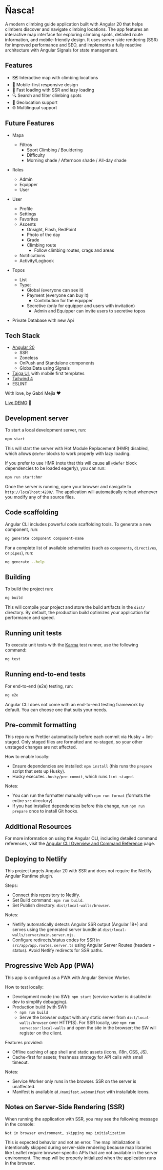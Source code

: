 # Ñasca!

A modern climbing guide application built with Angular 20 that helps climbers discover and navigate climbing locations. The app features an interactive map interface for exploring climbing spots, detailed route information, and mobile-friendly design. It uses server-side rendering (SSR) for improved performance and SEO, and implements a fully reactive architecture with Angular Signals for state management.

## Features

- 🗺️ Interactive map with climbing locations
- 📱 Mobile-first responsive design
- 🚀 Fast loading with SSR and lazy loading
- 🔍 Search and filter climbing spots
- 📍 Geolocation support
- 🌐 Multilingual support

## Future Features

- Mapa
  - Filtros
    - Sport Climbing / Bouldering
    - Difficulty
    - Morning shade / Afternoon shade / All-day shade
- Roles
  - Admin
  - Equipper
  - User
- User
  - Profile
  - Settings
  - Favorites
  - Ascents
    - Onsight, Flash, RedPoint
    - Photo of the day
    - Grade
    - Climbing route
      - Follow climbing routes, crags and areas
  - Notifications
  - Activity/Logbook
- Topos
  - List
  - Type:
    - Global (everyone can see it)
    - Payment (everyone can buy it)
      - Contribution for the equipper
    - Secretive (only for equipper and users with invitation)
      - Admin and Equipper can invite users to secretive topos

- Private Database with new Api

## Tech Stack

- [Angular 20](https://github.com/angular/angular-cli)
  - SSR
  - Zoneless
  - OnPush and Standalone components
  - GlobalData using Signals
- [Taiga UI](https://taiga-ui.dev/), with mobile first templates
- [Tailwind 4](https://tailwindcss.com/)
- ESLINT

With love, by Gabri Mejía ❤

[Live DEMO](https://local-walls.vercel.app) 🚀

## Development server

To start a local development server, run:

```bash
npm start
```

This will start the server with Hot Module Replacement (HMR) disabled, which allows `@defer` blocks to work properly with lazy loading.

If you prefer to use HMR (note that this will cause all `@defer` block dependencies to be loaded eagerly), you can run:

```bash
npm run start:hmr
```

Once the server is running, open your browser and navigate to `http://localhost:4200/`. The application will automatically reload whenever you modify any of the source files.

## Code scaffolding

Angular CLI includes powerful code scaffolding tools. To generate a new component, run:

```bash
ng generate component component-name
```

For a complete list of available schematics (such as `components`, `directives`, or `pipes`), run:

```bash
ng generate --help
```

## Building

To build the project run:

```bash
ng build
```

This will compile your project and store the build artifacts in the `dist/` directory. By default, the production build optimizes your application for performance and speed.

## Running unit tests

To execute unit tests with the [Karma](https://karma-runner.github.io) test runner, use the following command:

```bash
ng test
```

## Running end-to-end tests

For end-to-end (e2e) testing, run:

```bash
ng e2e
```

Angular CLI does not come with an end-to-end testing framework by default. You can choose one that suits your needs.

## Pre-commit formatting

This repo runs Prettier automatically before each commit via Husky + lint-staged. Only staged files are formatted and re-staged, so your other unstaged changes are not affected.

How to enable locally:

- Ensure dependencies are installed: `npm install` (this runs the `prepare` script that sets up Husky).
- Husky executes `.husky/pre-commit`, which runs `lint-staged`.

Notes:

- You can run the formatter manually with `npm run format` (formats the entire `src` directory).
- If you had installed dependencies before this change, run `npm run prepare` once to install Git hooks.

## Additional Resources

For more information on using the Angular CLI, including detailed command references, visit the [Angular CLI Overview and Command Reference](https://angular.dev/tools/cli) page.

## Deploying to Netlify

This project targets Angular 20 with SSR and does not require the Netlify Angular Runtime plugin.

Steps:

- Connect this repository to Netlify.
- Set Build command: `npm run build`.
- Set Publish directory: `dist/local-walls/browser`.

Notes:

- Netlify automatically detects Angular SSR output (Angular 18+) and serves using the generated server bundle at `dist/local-walls/server/main.server.mjs`.
- Configure redirects/status codes for SSR in `src/app/app.routes.server.ts` using Angular Server Routes (headers + status). Avoid Netlify redirects for SSR paths.

## Progressive Web App (PWA)

This app is configured as a PWA with Angular Service Worker.

How to test locally:

- Development mode (no SW): `npm start` (service worker is disabled in dev to simplify debugging).
- Production build (with SW):
  - `npm run build`
  - Serve the browser output with any static server from `dist/local-walls/browser` over HTTP(S). For SSR locally, use `npm run serve:ssr:local-walls` and open the site in the browser; the SW will register on the client.

Features provided:

- Offline caching of app shell and static assets (icons, i18n, CSS, JS).
- Cache-first for assets; freshness strategy for API calls with small timeout.

Notes:

- Service Worker only runs in the browser. SSR on the server is unaffected.
- Manifest is available at `/manifest.webmanifest` with installable icons.

## Notes on Server-Side Rendering (SSR)

When running the application with SSR, you may see the following message in the console:

```
Not in browser environment, skipping map initialization
```

This is expected behavior and not an error. The map initialization is intentionally skipped during server-side rendering because map libraries like Leaflet require browser-specific APIs that are not available in the server environment. The map will be properly initialized when the application runs in the browser.
